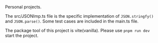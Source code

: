 Personal projects.

The src/JSONImp.ts file is the specific implementation of `JSON.stringfy()` and `JSON.parse()`. Some test cases are included in the main.ts file.

The package tool of this project is vite(vanilla). Please use `pnpm run dev` start the project.





